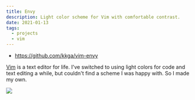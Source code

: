 ```yaml
---
title: Envy
description: Light color scheme for Vim with comfortable contrast.
date: 2021-01-13
tags:
  - projects
  - vim
---
```


- https://github.com/kkga/vim-envy

[Vim](/notes/vim) is a text editor for life. I've switched to using light colors
for code and text editing a while, but couldn't find a scheme I was happy with.
So I made my own.

![](https://raw.githubusercontent.com/kkga/vim-envy/master/screenshots/envy.png)
